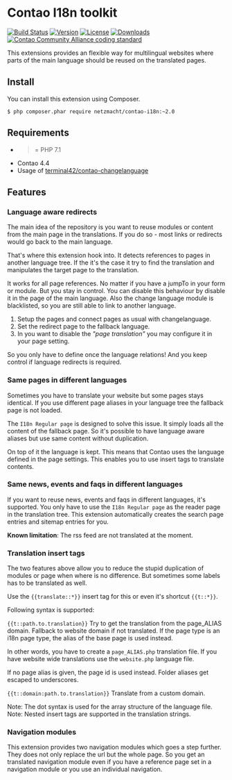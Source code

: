 Contao I18n toolkit
==================

[![Build Status](http://img.shields.io/travis/netzmacht/contao-i18n/master.svg?style=flat-square)](https://travis-ci.org/netzmacht/contao-i18n)
[![Version](http://img.shields.io/packagist/v/netzmacht/contao-i18n.svg?style=flat-square)](http://packagist.com/packages/netzmacht/contao-i18n)
[![License](http://img.shields.io/packagist/l/netzmacht/contao-i18n.svg?style=flat-square)](http://packagist.com/packages/netzmacht/contao-i18n)
[![Downloads](http://img.shields.io/packagist/dt/netzmacht/contao-i18n.svg?style=flat-square)](http://packagist.com/packages/netzmacht/contao-i18n)
[![Contao Community Alliance coding standard](http://img.shields.io/badge/cca-coding_standard-red.svg?style=flat-square)](https://github.com/contao-community-alliance/coding-standard)

This extensions provides an flexible way for multilingual websites where parts of the main language should be reused on
the translated pages.

Install
-------

You can install this extension using Composer.

```
$ php composer.phar require netzmacht/contao-i18n:~2.0
```

Requirements
------------

 * >= PHP 7.1
 * Contao 4.4 
 * Usage of [terminal42/contao-changelanguage](https://github.com/terminal42/contao-changelanguage)
 
Features
--------

### Language aware redirects

The main idea of the repository is you want to reuse modules or content from the main page in the translations. If you 
do so - most links or redirects would go back to the main language.

That's where this extension hook into. It detects references to pages in another language tree. If the it's the case it
try to find the translation and manipulates the target page to the translation.

It works for all page references. No matter if you have a jumpTo in your form or module. But you stay in control. You can 
disable this behaviour by disable it in the page of the main language. Also the change language module is blacklisted, so
you are still able to link to another language.

 1. Setup the pages and connect pages as usual with changelanguage.
 2. Set the redirect page to the fallback language.
 3. In you want to disable the *"page translation"* you may configure it in your page setting.

So you only have to define once the language relations! And you keep control if language redirects is required.

### Same pages in different languages

Sometimes you have to translate your website but some pages stays identical. If you use different page aliases in your 
language tree the fallback page is not loaded. 

The `I18n Regular page` is designed to solve this issue. It simply loads all the content of the fallback page. So it's 
possible to have language aware aliases but use same content without duplication. 

On top of it the language is kept. This means that Contao uses the language defined in the page settings. This enables
 you to use insert tags to translate contents.
 
### Same news, events and faqs in different languages

If you want to reuse news, events and faqs in different languages, it's supported. You only have to use the
`I18n Regular page` as the reader page in the translation tree. This extension automatically creates the search page 
entries and sitemap entries for you.

**Known limitation**: The rss feed are not translated at the moment.  
 
### Translation insert tags

The two features above allow you to reduce the stupid duplication of modules or page when where is no difference. But 
sometimes some labels has to be translated as well. 

Use the `{{translate::*}}` insert tag for this or even it's shortcut `{{t::*}}`.

Following syntax is supported:

`{{t::path.to.translation}}`
Try to get the translation from the page_ALIAS domain. Fallback to website domain if not translated. If the page
type is an i18n page type, the alias of the base page is used instead.

In other words, you have to create a `page_ALIAS.php` translation file. If you have website wide translations use the 
`website.php` language file.

If no page alias is given, the page id is used instead. Folder aliases get escaped to underscores.

`{{t::domain:path.to.translation}}`
Translate from a custom domain.

Note: The dot syntax is used for the array structure of the language file.
Note: Nested insert tags are supported in the translation strings.

### Navigation modules

This extension provides two navigation modules which goes a step further. They does not only replace the url but the 
whole page. So you get an translated navigation module even if you have a reference page set in a navigation module or 
you use an individual navigation.
